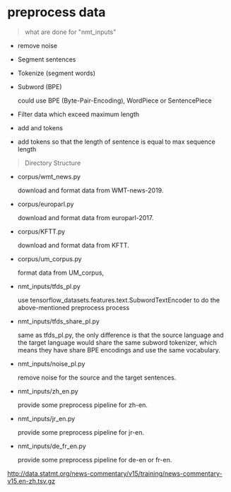 # preprocess data

> what are done for "nmt_inputs"

- remove noise

- Segment sentences

- Tokenize (segment words)

- Subword (BPE)

    could use BPE (Byte-Pair-Encoding), WordPiece or SentencePiece

- Filter data which exceed maximum length

- add <start> and <end> tokens

- add <pad> tokens so that the length of sentence is equal to max sequence length

> Directory Structure

- corpus/wmt_news.py

    download and format data from WMT-news-2019.

- corpus/europarl.py

    download and format data from europarl-2017.

- corpus/KFTT.py

    download and format data from KFTT.

- corpus/um_corpus.py

    format data from UM_corpus,

- nmt_inputs/tfds_pl.py

    use tensorflow_datasets.features.text.SubwordTextEncoder to do the above-mentioned preprocess process

- nmt_inputs/tfds_share_pl.py

    same as tfds_pl.py, the only difference is that the source language and the target language would share the same subword tokenizer, which means they have share BPE encodings and use the same vocabulary.

- nmt_inputs/noise_pl.py

    remove noise for the source and the target sentences.

- nmt_inputs/zh_en.py

    provide some preprocess pipeline for zh-en.

- nmt_inputs/jr_en.py

    provide some preprocess pipeline for jr-en.

- nmt_inputs/de_fr_en.py

    provide some preprocess pipeline for de-en or fr-en.


http://data.statmt.org/news-commentary/v15/training/news-commentary-v15.en-zh.tsv.gz
